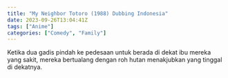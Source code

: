 ```yaml
---
title: "My Neighbor Totoro (1988) Dubbing Indonesia"
date: 2023-09-26T13:04:41Z
tags: ["Anime"]
categories: ["Comedy", "Family"]
---
```


Ketika dua gadis pindah ke pedesaan untuk berada di dekat ibu mereka yang sakit, mereka bertualang dengan roh hutan menakjubkan yang tinggal di dekatnya.

  <mux-player stream-type="on-demand"
  src="https://kp3d-my.sharepoint.com/personal/ryoo_kp3d_onmicrosoft_com/_layouts/15/download.aspx?share=ESRnrfVchjRAqXA4MEMLQzcBa00L9Zx0xkXR7VP8QNe59g" metadata-video-title="My Neighbor Totoro (1988)" prefer-playback="mse" controls>
  </mux-player>
  
  
  <script src="https://cdn.jsdelivr.net/npm/@mux/mux-player"></script>
  
   <script id="024y3Z4ICpPnM1t4mdRUYY1A5VXjeQG9mVQidPKMO4eI" type="application/ld+json">
 {
  "@context": "https://schema.org/",
  "@type": "VideoObject",
  "name": "My Neighbor Totoro",
  "contentUrl": "https://stream.mux.com/024y3Z4ICpPnM1t4mdRUYY1A5VXjeQG9mVQidPKMO4eI.m3u8?quality=auto",
  "thumbnailUrl": "https://www.themoviedb.org/t/p/original/9aDrizajKm07U1ueeRWouuua4zx.jpg?width=314&fit_mode=preserve&time=25",
  "uploadDate": "2023-09-26T13:04:41Z",
}

</script>


